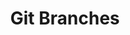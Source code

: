 ---
title: Git Branches
basename: Branch
id: Git.Branch
parent: Git
nav_order: 1
has_children: true
---